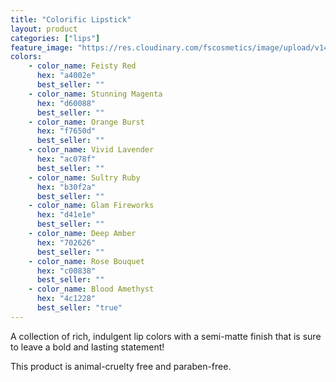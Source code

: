 ```yaml
---
title: "Colorific Lipstick"
layout: product
categories: ["lips"]
feature_image: "https://res.cloudinary.com/fscosmetics/image/upload/v1474869953/products/Colorific_P1016000.jpg"
colors:
    - color_name: Feisty Red 
      hex: "a4002e"
      best_seller: ""
    - color_name: Stunning Magenta 
      hex: "d60088"
      best_seller: ""
    - color_name: Orange Burst 
      hex: "f7650d"
      best_seller: ""
    - color_name: Vivid Lavender 
      hex: "ac078f"
      best_seller: ""
    - color_name: Sultry Ruby 
      hex: "b30f2a"
      best_seller: ""
    - color_name: Glam Fireworks 
      hex: "d41e1e"
      best_seller: ""
    - color_name: Deep Amber 
      hex: "702626"
      best_seller: ""
    - color_name: Rose Bouquet 
      hex: "c00838"
      best_seller: ""
    - color_name: Blood Amethyst 
      hex: "4c1228"
      best_seller: "true"
---
```

A collection of rich, indulgent lip colors with a semi-matte finish that is sure to leave a bold and lasting statement!  

This product is animal-cruelty free and paraben-free.
